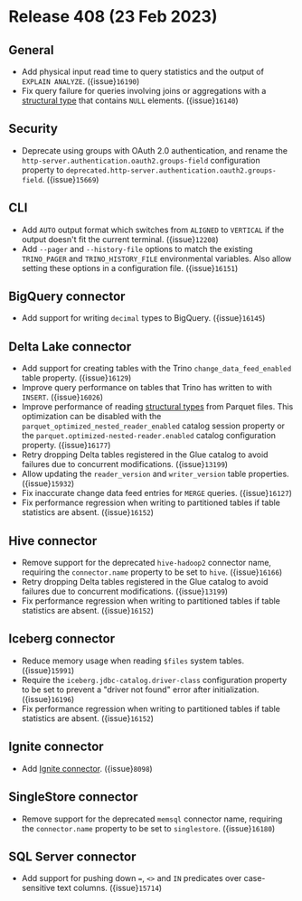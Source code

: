 # Release 408 (23 Feb 2023)

## General

* Add physical input read time to query statistics and the output of `EXPLAIN
  ANALYZE`. ({issue}`16190`)
* Fix query failure for queries involving joins or aggregations with a
  [structural type](structural-data-types) that contains `NULL` elements. ({issue}`16140`)

## Security

* Deprecate using groups with OAuth 2.0 authentication, and rename the
  `http-server.authentication.oauth2.groups-field` configuration property to
  `deprecated.http-server.authentication.oauth2.groups-field`. ({issue}`15669`)

## CLI

* Add `AUTO` output format which switches from `ALIGNED` to `VERTICAL` if
  the output doesn't fit the current terminal. ({issue}`12208`)
* Add `--pager` and `--history-file` options to match the existing `TRINO_PAGER`
  and `TRINO_HISTORY_FILE` environmental variables. Also allow setting these
  options in a configuration file. ({issue}`16151`)

## BigQuery connector

* Add support for writing `decimal` types to BigQuery. ({issue}`16145`)

## Delta Lake connector

* Add support for creating tables with the Trino `change_data_feed_enabled`
  table property. ({issue}`16129`)
* Improve query performance on tables that Trino has written to with `INSERT`. ({issue}`16026`)
* Improve performance of reading [structural types](structural-data-types) from
  Parquet files. This optimization can be disabled with the
  `parquet_optimized_nested_reader_enabled` catalog session property or the
  `parquet.optimized-nested-reader.enabled` catalog configuration property. ({issue}`16177`)
* Retry dropping Delta tables registered in the Glue catalog to avoid failures
  due to concurrent modifications. ({issue}`13199`)
* Allow updating the `reader_version` and `writer_version` table properties. ({issue}`15932`)
* Fix inaccurate change data feed entries for `MERGE` queries. ({issue}`16127`)
* Fix performance regression when writing to partitioned tables if table
  statistics are absent. ({issue}`16152`)

## Hive connector

* Remove support for the deprecated `hive-hadoop2` connector name, requiring the
  `connector.name` property to be set to `hive`. ({issue}`16166`)
* Retry dropping Delta tables registered in the Glue catalog to avoid failures
  due to concurrent modifications. ({issue}`13199`)
* Fix performance regression when writing to partitioned tables if table
  statistics are absent. ({issue}`16152`)

## Iceberg connector

* Reduce memory usage when reading `$files` system tables. ({issue}`15991`)
* Require the `iceberg.jdbc-catalog.driver-class` configuration property to be
  set to prevent a "driver not found" error after initialization. ({issue}`16196`)
* Fix performance regression when writing to partitioned tables if table
  statistics are absent. ({issue}`16152`)

## Ignite connector

* Add [Ignite connector](/connector/ignite). ({issue}`8098`)

## SingleStore connector

* Remove support for the deprecated `memsql` connector name, requiring the
  `connector.name` property to be set to `singlestore`. ({issue}`16180`)

## SQL Server connector

* Add support for pushing down `=`, `<>` and `IN` predicates over case-sensitive 
  text columns. ({issue}`15714`)
